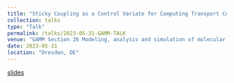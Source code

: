 ```yaml
---
title: "Sticky Coupling as a Control Variate for Computing Transport Coefficients"
collection: talks
type: "Talk"
permalink: /talks/2023-05-31-GAMM-TALK
venue: "GAMM Section 26 Modeling, analysis and simulation of molecular systems"
date: 2023-05-31
location: "Dresden, DE"
---
```


[slides](/files/2023-05-31-GAMM-TALK.pdf)